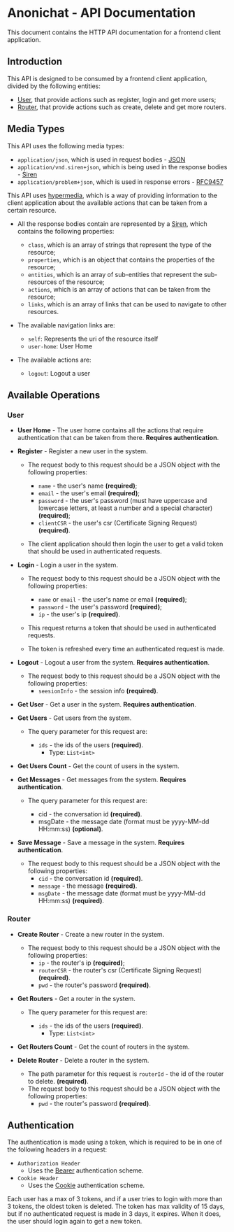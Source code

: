 # Anonichat - API Documentation

This document contains the HTTP API documentation for a frontend client application.

## Introduction

This API is designed to be consumed by a frontend client application, divided by the following entities:
* [User](#user), that provide actions such as register, login and get more users;
* [Router](#router), that provide actions such as create, delete and get more routers.

## Media Types

This API uses the following media types:
* `application/json`, which is used in request bodies - [JSON](https://www.json.org/json-en.html)
* `application/vnd.siren+json`, which is being used in the response bodies - [Siren](https://github.com/kevinswiber/siren)
* `application/problem+json`, which is used in response errors - [RFC9457](https://www.rfc-editor.org/rfc/rfc9457.html)

This API uses [hypermedia](https://en.wikipedia.org/wiki/Hypermedia), which is a way of providing information to the client application about the available actions that can be taken from a certain resource.
* All the response bodies contain are represented by a [Siren](https://github.com/kevinswiber/siren), which contains the following properties:
    * `class`, which is an array of strings that represent the type of the resource;
    * `properties`, which is an object that contains the properties of the resource;
    * `entities`, which is an array of sub-entities that represent the sub-resources of the resource;
    * `actions`, which is an array of actions that can be taken from the resource;
    * `links`, which is an array of links that can be used to navigate to other resources.

* The available navigation links are:
    * `self`: Represents the uri of the resource itself
    * `user-home`: User Home

* The available actions are:
    * `logout`: Logout a user

    
## Available Operations


### User

* __User Home__ - The user home contains all the actions that require authentication that can be taken from there. __Requires authentication__.


* __Register__ - Register a new user in the system.

    * The request body to this request should be a JSON object with the following properties:
        * `name` - the user's name __(required)__;
        * `email` - the user's email __(required)__;
        * `password` - the user's password (must have uppercase and lowercase letters, at least a number and a special character) __(required)__;
        * `clientCSR` - the user's csr (Certificate Signing Request) __(required)__.
        
    * The client application should then login the user to get a valid token that should be used in authenticated requests.


* __Login__ - Login a user in the system.

    * The request body to this request should be a JSON object with the following properties:
        * `name` or `email` - the user's name or email __(required)__;
        * `password` - the user's password __(required)__;
        * `ip` - the user's ip __(required)__.
        
    * This request returns a token that should be used in authenticated requests.
    * The token is refreshed every time an authenticated request is made.


* __Logout__ - Logout a user from the system. __Requires authentication__.
    
    * The request body to this request should be a JSON object with the following properties:
        * `seesionInfo` - the session info __(required)__.


* __Get User__ - Get a user in the system. __Requires authentication__.


* __Get Users__ - Get users from the system.

    * The query parameter for this request are:

        * `ids` - the ids of the users  __(required)__.
            * Type: `List<int>`

* __Get Users Count__ - Get the count of users in the system.

* __Get Messages__ - Get messages from the system. __Requires authentication__.

    * The query parameter for this request are:

        * cid - the conversation id __(required)__.
        * msgDate - the message date (format must be yyyy-MM-dd HH:mm:ss) __(optional)__.
          
* __Save Message__ - Save a message in the system. __Requires authentication__.

    * The request body to this request should be a JSON object with the following properties:
        * `cid` - the conversation id __(required)__.
        * `message` - the message __(required)__.
        * `msgDate` - the message date (format must be yyyy-MM-dd HH:mm:ss) __(required)__.


### Router

* __Create Router__ - Create a new router in the system.

    * The request body to this request should be a JSON object with the following properties:
        * `ip` - the router's ip __(required)__;
        * `routerCSR` - the router's csr (Certificate Signing Request) __(required)__.
        * `pwd` - the router's password __(required)__.


* __Get Routers__ - Get a router in the system.
    
    * The query parameter for this request are:

        * `ids` - the ids of the users __(required)__.
            * Type: `List<int>`


* __Get Routers Count__ - Get the count of routers in the system.


* __Delete Router__ - Delete a router in the system.

    * The path parameter for this request is `routerId` - the id of the router to delete. __(required)__.
    * The request body to this request should be a JSON object with the following properties:
        * `pwd` - the router's password __(required)__.


## Authentication

The authentication is made using a token, which is required to be in one of the following headers in a request:
* `Authorization Header`
  * Uses the [Bearer](https://swagger.io/docs/specification/authentication/bearer-authentication/) authentication scheme.
* `Cookie Header` 
  * Uses the [Cookie](https://swagger.io/docs/specification/authentication/cookie-authentication/) authentication scheme.

Each user has a max of 3 tokens, and if a user tries to login with more than 3 tokens, the oldest token is deleted.
The token has max validity of 15 days, but if no authenticated request is made in 3 days, it expires.
When it does, the user should login again to get a new token.

